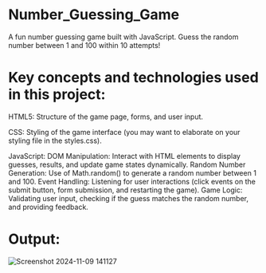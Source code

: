 # Number_Guessing_Game
A fun number guessing game built with JavaScript. Guess the random number between 1 and 100 within 10 attempts!


# Key concepts and technologies used in this project:

HTML5: Structure of the game page, forms, and user input.



CSS: Styling of the game interface (you may want to elaborate on your styling file in the styles.css).



JavaScript:
DOM Manipulation: Interact with HTML elements to display guesses, results, and update game states dynamically.
Random Number Generation: Use of Math.random() to generate a random number between 1 and 100.
Event Handling: Listening for user interactions (click events on the submit button, form submission, and restarting the game).
Game Logic: Validating user input, checking if the guess matches the random number, and providing feedback.


# Output:

![Screenshot 2024-11-09 141127](https://github.com/user-attachments/assets/b908c2e7-4fbd-4ce2-b6d4-60f43adfc0c5)

